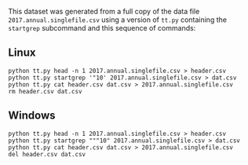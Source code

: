 This dataset was generated from a full copy of the data file
`2017.annual.singlefile.csv` using a version of `tt.py` containing the
`startgrep` subcommand and this sequence of commands:

## Linux

    python tt.py head -n 1 2017.annual.singlefile.csv > header.csv
    python tt.py startgrep '"10' 2017.annual.singlefile.csv > dat.csv
    python tt.py cat header.csv dat.csv > 2017.annual.singlefile.csv
    rm header.csv dat.csv


## Windows

    python tt.py head -n 1 2017.annual.singlefile.csv > header.csv
    python tt.py startgrep """10" 2017.annual.singlefile.csv > dat.csv
    python tt.py cat header.csv dat.csv > 2017.annual.singlefile.csv
    del header.csv dat.csv
